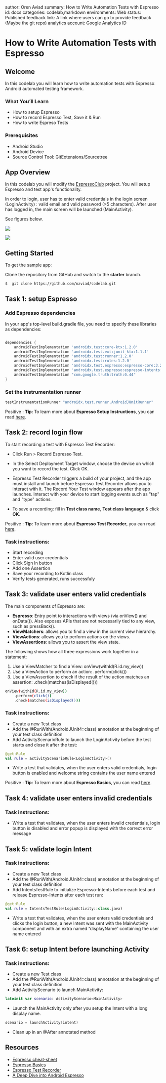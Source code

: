 author: Oren Aviad
summary: How to Write Automation Tests with Espresso
id: docs
categories: codelab,markdown
environments: Web
status: Published
feedback link: A link where users can go to provide feedback (Maybe the git repo)
analytics account: Google Analytics ID

# How to Write Automation Tests with Espresso

## Welcome

In this codelab you will learn how to write automation tests with Espresso: Android automated testing framework.

### What You’ll Learn 
- How to setup Espresso
- How to record Espresso Test, Save it & Run
- How to write Espreso Tests

### Prerequisites 
* Android Studio
* Android Device
* Source Control Tool: GitExtensions/Sourcetree

## App Overview

In this codelab you will modify the [EspressoClub](https://github.com/oaviad/espressoClub) project. 
You will setup Espresso and test app's functionality.

In order to login, user has to enter valid credentials in the login screen (LoginActivity) : valid email and valid password (>5 characters).
After user has logged in, the main screen will be launched (MainActivity).

See figures below. 

![](assets/login_activity.png) 

![](assets/main_activity.png)

## Getting Started

To get the sample app:

Clone the repository from GitHub and switch to the <strong>starter</strong> branch.

``` bash
$  git clone https://github.com/oaviad/codelab.git
```

## Task 1: setup Espresso

### Add Espresso dependencies

In your app's top-level build.gradle file, you need to specify these libraries as dependencies:

``` gradle

dependencies {
    androidTestImplementation 'androidx.test:core-ktx:1.2.0'
    androidTestImplementation 'androidx.test.ext:junit-ktx:1.1.1'
    androidTestImplementation 'androidx.test:runner:1.2.0'
    androidTestImplementation 'androidx.test:rules:1.2.0'
    androidTestImplementation 'androidx.test.espresso:espresso-core:3.2.0'
    androidTestImplementation 'androidx.test.espresso:espresso-intents:3.2.0'
    androidTestImplementation "com.google.truth:truth:0.44"
}
```

### Set the instrumentation runner

``` gradle
testInstrumentationRunner "androidx.test.runner.AndroidJUnitRunner"
```
Positive
: <strong>Tip</strong>: To learn more about <strong>Espresso Setup Instructions</strong>, you can read [here](https://developer.android.com/training/testing/espresso/setup). 

## Task 2: record login flow

To start recording a test with Espresso Test Recorder:

* Click Run > Record Espresso Test.

* In the Select Deployment Target window, choose the device on which you want to record the test. Click OK.

* Espresso Test Recorder triggers a build of your project, and the app must install and launch before Espresso Test Recorder allows you to interact with it. The Record Your Test window appears after the app launches. Interact with your device to start logging events such as "tap" and "type" actions.

* To save a recording: fill in <strong>Test class name</strong>, <strong>Test class language</strong> & click <strong>OK</strong>.

Positive
: <strong>Tip</strong>: To learn more about <strong>Espresso Test Recorder</strong>, you can read [here](https://developer.android.com/studio/test/espresso-test-recorder). 

### Task instructions:

- Start recording
- Enter valid user credentials
- Click Sign In button
- Add one Assertion
- Save your recording to Kotlin class
- Verify tests generated, runs successfuly

## Task 3: validate user enters valid credentials

The main components of Espresso are:
* <strong>Espresso</strong>: Entry point to interactions with views (via onView() and onData()). Also exposes APIs that are not necessarily tied to any view, such as pressBack().
* <strong>ViewMatchers</strong>:  allows you to find a view in the current view hierarchy.
* <strong>ViewActions</strong>: allows you to perform actions on the views.
* <strong>ViewAssertions</strong>: allows you to assert the view state.

The following shows how all three expressions work together in a statement:

1. Use a ViewMatcher to find a View: onView(withId(R.id.my_view))
2. Use a ViewAction to perform an action: .perform(click())
3. Use a ViewAssertion to check if the result of the action matches an assertion: .check(matches(isDisplayed()))

``` bash
onView(withId(R.id.my_view))
    .perform(click())
    .check(matches(isDisplayed()))
```

### Task instructions:

- Create a new Test class
- Add the @RunWith(AndroidJUnit4::class) annotation at the beginning of your test class definition
- Add ActivityScenarioRule to launch the LoginActivity before the test starts and close it after the test:

``` kotlin
@get:Rule
val rule = activityScenarioRule<LoginActivity>()
```

- Write a test that validates, when the user enters valid credentials, login button is enabled and welcome string contains the user name entered

Positive
: <strong>Tip</strong>: To learn more about <strong>Espresso Basics</strong>, you can read [here](https://developer.android.com/training/testing/espresso/basics).

## Task 4: validate user enters invalid credentials

### Task instructions:

- Write a test that validates, when the user enters invalid credentials, login button is disabled and error popup is displayed with the correct error message

## Task 5: validate login Intent

### Task instructions:

- Create a new Test class
- Add the @RunWith(AndroidJUnit4::class) annotation at the beginning of your test class definition
- Add IntentsTestRule to initialize Espresso-Intents before each test and release Espresso-Intents after each test run:

``` kotlin
@get:Rule
val rule = IntentsTestRule(LoginActivity::class.java)
```

- Write a test that validates, when the user enters valid credentials and clicks the login button, a new Intent was sent with the MainActivity component and with an extra named “displayName” containing the user name entered

## Task 6: setup Intent before launching Activity

### Task instructions:

- Create a new Test class
- Add the @RunWith(AndroidJUnit4::class) annotation at the beginning of your test class definition
- Add ActivityScenario to launch MainActivity:

``` kotlin
lateinit var scenario: ActivityScenario<MainActivity>
```
- Launch the MainActivity only after you setup the Intent with a long display name.

``` kotlin
scenario = launchActivity(intent)
```
- Clean up in an @After annotated method

## Resources

- [Espresso cheat-sheet](https://developer.android.com/training/testing/espresso/cheat-sheet)
- [Espresso Basics](https://developer.android.com/training/testing/espresso/basics)
- [Espresso Test Recorder](https://developer.android.com/studio/test/espresso-test-recorder)
- [A Deep Dive into Android Espresso](https://medium.com/att-israel/a-deep-dive-into-android-espresso-3feed15d204c)

